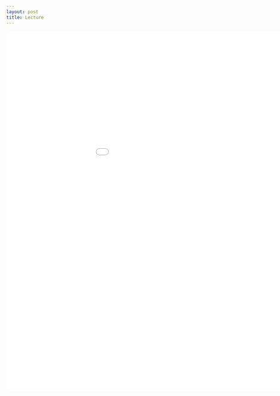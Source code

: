 ```yaml
---
layout: post
title: Lecture
---
```

<iframe width="1080" height="960" src="//www.youtube.com/embed/wt2hL95FQjo" frameborder="0" allowfullscreen></iframe>
